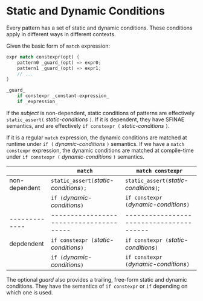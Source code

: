 # Static and Dynamic Conditions

Every pattern has a set of static and dynamic conditions.
These conditions apply in different ways in different contexts.

Given the basic form of `match` expression:

```rust
expr match constexpr(opt) {
    pattern0 _guard_(opt) => expr0;
    pattern1 _guard_(opt) => expr1;
    // ...
}

_guard_
    if constexpr _constant-expression_
    if _expression_
```

If the _subject_ is non-dependent, static conditions of patterns are effectively
`static_assert(` _static-conditions_ `)`. If it is dependent, they have SFINAE
semantics, and are effectively `if constexpr (` _static-conditions_ `)`.

If it is a regular `match` expression, the dynamic conditions are matched at
runtime under `if (` _dynamic-conditions_ `)` semantics.
If we have a `match constexpr` expression, the dynamic conditions are matched
at compile-time under `if constexpr (` _dynamic-conditions_ `)` semantics.

|               | `match`                                 | `match constexpr`                        |
| ------------- | --------------------------------------- | ---------------------------------------- |
| non-dependent | `static_assert(`_static-conditions_`);` | `static_assert(`_static-conditions_`)`;  |
|               | `if (`_dynamic-conditions_`)`           | `if constexpr (`_dynamic-conditions_`)`  |
| ------------- | --------------------------------------- | ---------------------------------------- |
| depdendent    | `if constexpr (`_static-conditions_`)`  | `if constexpr (`_static-conditions_`)`   |
|               | `if (`_dynamic-conditions_`)`           | `if constexpr (`_dynamic-conditions_`)`  |

The optional _guard_ also provides a trailing, free-form static and dynamic conditions.
They have the semantics of `if constexpr` or `if` depending on which one is used.